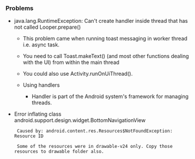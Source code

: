 ### Problems

* java.lang.RuntimeException: Can't create handler inside thread that has not called Looper.prepare()

	* This problem came when running toast messaging in worker thread i.e. async task.
	
	* You need to call Toast.makeText() (and most other functions dealing with the UI) from within the main thread
	
	* You could also use Activity.runOnUiThread().
	
	* Using handlers
	
		* Handler is part of the Android system's framework for managing threads.
		
*  Error inflating class android.support.design.widget.BottomNavigationView

		Caused by: android.content.res.Resources$NotFoundException: Resource ID
		
		Some of the resources were in drawable-v24 only. Copy those resources to drawable folder also.
